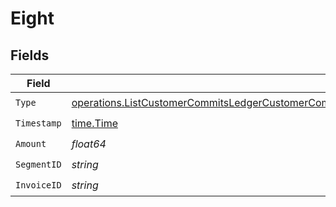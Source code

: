 # Eight


## Fields

| Field                                                                                                                                                                                                                  | Type                                                                                                                                                                                                                   | Required                                                                                                                                                                                                               | Description                                                                                                                                                                                                            |
| ---------------------------------------------------------------------------------------------------------------------------------------------------------------------------------------------------------------------- | ---------------------------------------------------------------------------------------------------------------------------------------------------------------------------------------------------------------------- | ---------------------------------------------------------------------------------------------------------------------------------------------------------------------------------------------------------------------- | ---------------------------------------------------------------------------------------------------------------------------------------------------------------------------------------------------------------------- |
| `Type`                                                                                                                                                                                                                 | [operations.ListCustomerCommitsLedgerCustomerCommitsResponse200ApplicationJSONResponseBodyDataType](../../models/operations/listcustomercommitsledgercustomercommitsresponse200applicationjsonresponsebodydatatype.md) | :heavy_check_mark:                                                                                                                                                                                                     | N/A                                                                                                                                                                                                                    |
| `Timestamp`                                                                                                                                                                                                            | [time.Time](https://pkg.go.dev/time#Time)                                                                                                                                                                              | :heavy_check_mark:                                                                                                                                                                                                     | N/A                                                                                                                                                                                                                    |
| `Amount`                                                                                                                                                                                                               | *float64*                                                                                                                                                                                                              | :heavy_check_mark:                                                                                                                                                                                                     | N/A                                                                                                                                                                                                                    |
| `SegmentID`                                                                                                                                                                                                            | *string*                                                                                                                                                                                                               | :heavy_check_mark:                                                                                                                                                                                                     | N/A                                                                                                                                                                                                                    |
| `InvoiceID`                                                                                                                                                                                                            | *string*                                                                                                                                                                                                               | :heavy_check_mark:                                                                                                                                                                                                     | N/A                                                                                                                                                                                                                    |